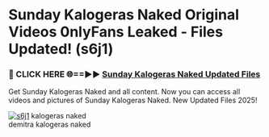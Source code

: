 # Sunday Kalogeras Naked Original Videos 0nlyFans Leaked - Files Updated! (s6j1)

<h3>🔴 CLICK HERE 🌐==►► <a href="https://tinyurl.com/up5wt9bj" rel="nofollow">Sunday Kalogeras Naked Updated Files</a></h3>

Get Sunday Kalogeras Naked and all content. Now you can access all videos and pictures of Sunday Kalogeras Naked. New Updated Files 2025!

[![s6j1](https://i.imgur.com/ABiUzMV.gif)](https://tinyurl.com/up5wt9bj)
kalogeras naked<br>
demitra kalogeras naked